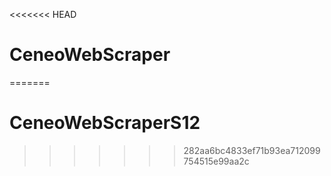 <<<<<<< HEAD
# CeneoWebScraper
=======
# CeneoWebScraperS12
>>>>>>> 282aa6bc4833ef71b93ea712099754515e99aa2c
